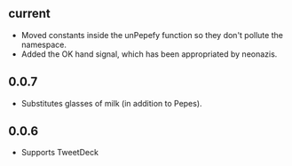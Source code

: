 current
-------
- Moved constants inside the unPepefy function so they don't pollute the
  namespace.
- Added the OK hand signal, which has been appropriated by neonazis.

0.0.7
-----
- Substitutes glasses of milk (in addition to Pepes).

0.0.6
-----
- Supports TweetDeck
